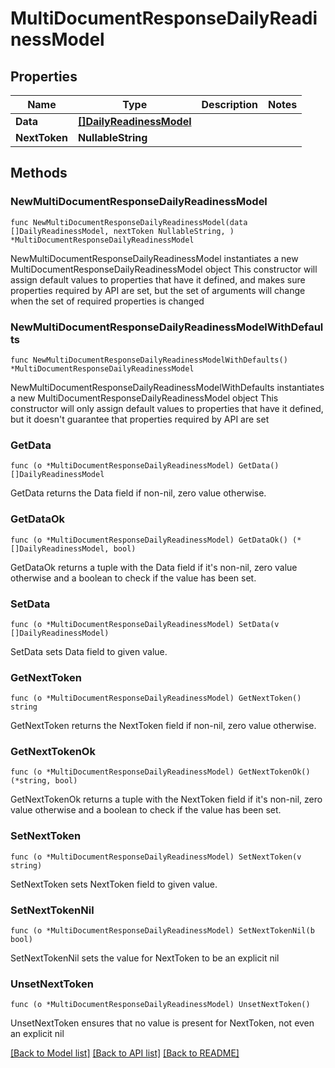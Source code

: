 # MultiDocumentResponseDailyReadinessModel

## Properties

Name | Type | Description | Notes
------------ | ------------- | ------------- | -------------
**Data** | [**[]DailyReadinessModel**](DailyReadinessModel.md) |  | 
**NextToken** | **NullableString** |  | 

## Methods

### NewMultiDocumentResponseDailyReadinessModel

`func NewMultiDocumentResponseDailyReadinessModel(data []DailyReadinessModel, nextToken NullableString, ) *MultiDocumentResponseDailyReadinessModel`

NewMultiDocumentResponseDailyReadinessModel instantiates a new MultiDocumentResponseDailyReadinessModel object
This constructor will assign default values to properties that have it defined,
and makes sure properties required by API are set, but the set of arguments
will change when the set of required properties is changed

### NewMultiDocumentResponseDailyReadinessModelWithDefaults

`func NewMultiDocumentResponseDailyReadinessModelWithDefaults() *MultiDocumentResponseDailyReadinessModel`

NewMultiDocumentResponseDailyReadinessModelWithDefaults instantiates a new MultiDocumentResponseDailyReadinessModel object
This constructor will only assign default values to properties that have it defined,
but it doesn't guarantee that properties required by API are set

### GetData

`func (o *MultiDocumentResponseDailyReadinessModel) GetData() []DailyReadinessModel`

GetData returns the Data field if non-nil, zero value otherwise.

### GetDataOk

`func (o *MultiDocumentResponseDailyReadinessModel) GetDataOk() (*[]DailyReadinessModel, bool)`

GetDataOk returns a tuple with the Data field if it's non-nil, zero value otherwise
and a boolean to check if the value has been set.

### SetData

`func (o *MultiDocumentResponseDailyReadinessModel) SetData(v []DailyReadinessModel)`

SetData sets Data field to given value.


### GetNextToken

`func (o *MultiDocumentResponseDailyReadinessModel) GetNextToken() string`

GetNextToken returns the NextToken field if non-nil, zero value otherwise.

### GetNextTokenOk

`func (o *MultiDocumentResponseDailyReadinessModel) GetNextTokenOk() (*string, bool)`

GetNextTokenOk returns a tuple with the NextToken field if it's non-nil, zero value otherwise
and a boolean to check if the value has been set.

### SetNextToken

`func (o *MultiDocumentResponseDailyReadinessModel) SetNextToken(v string)`

SetNextToken sets NextToken field to given value.


### SetNextTokenNil

`func (o *MultiDocumentResponseDailyReadinessModel) SetNextTokenNil(b bool)`

 SetNextTokenNil sets the value for NextToken to be an explicit nil

### UnsetNextToken
`func (o *MultiDocumentResponseDailyReadinessModel) UnsetNextToken()`

UnsetNextToken ensures that no value is present for NextToken, not even an explicit nil

[[Back to Model list]](../README.md#documentation-for-models) [[Back to API list]](../README.md#documentation-for-api-endpoints) [[Back to README]](../README.md)


